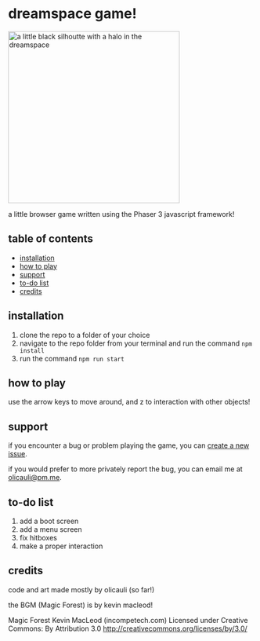 # dreamspace game!
<img src="https://cdn.discordapp.com/attachments/930384259036901399/1006758397649100880/Screenshot_2022-08-09_210536.png" alt="a little black silhoutte with a halo in the dreamspace" width="350"/>

a little browser game written using the Phaser 3 javascript framework!

## table of contents
- [installation](#installation)
- [how to play](#how-to-play)
- [support](#support)
- [to-do list](#to-do-list)
- [credits](#credits)

## installation
1. clone the repo to a folder of your choice
2. navigate to the repo folder from your terminal and run the command `npm install`
3. run the command `npm run start`

## how to play
use the arrow keys to move around, and z to interaction with other objects!

## support
if you encounter a bug or problem playing the game, you can [create a new issue](https://github.com/olicauli/dreamspace-game/issues).

if you would prefer to more privately report the bug, you can email me at olicauli@pm.me.

## to-do list
1. add a boot screen
2. add a menu screen
3. fix hitboxes
4. make a proper interaction

## credits

code and art made mostly by olicauli (so far!)

the BGM (Magic Forest) is by kevin macleod!

Magic Forest Kevin MacLeod (incompetech.com)
Licensed under Creative Commons: By Attribution 3.0
http://creativecommons.org/licenses/by/3.0/